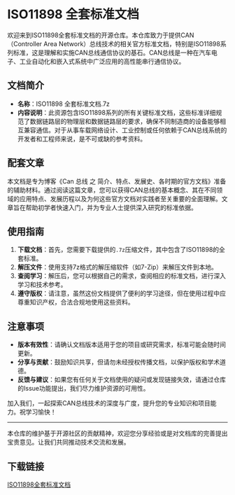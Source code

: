 # ISO11898 全套标准文档

欢迎来到ISO11898全套标准文档的开源仓库。本仓库致力于提供CAN（Controller Area Network）总线技术的相关官方标准文档，特别是ISO11898系列标准，这是理解和实施CAN总线通信协议的基石。CAN总线是一种在汽车电子、工业自动化和嵌入式系统中广泛应用的高性能串行通信协议。

## 文档简介

- **名称**：ISO11898 全套标准文档.7z
- **内容说明**：此资源包含ISO11898系列的所有关键标准文档，这些标准详细规范了数据链路层的物理层和数据链路层的要求，确保不同制造商的设备能够相互兼容通信。对于从事车载网络设计、工业控制或任何依赖于CAN总线系统的开发者和工程师来说，是不可或缺的参考资料。
  
## 配套文章

本文档是专为博客《Can 总线 之 简介、特点、发展史、各时期的官方文档》准备的辅助材料。通过阅读这篇文章，您可以获得CAN总线的基本概念、其在不同领域的应用特点、发展历程以及为何这些官方文档对实践者至关重要的全面理解。文章旨在帮助初学者快速入门，并为专业人士提供深入研究的标准依据。

## 使用指南

1. **下载文档**：首先，您需要下载提供的`.7z`压缩文件，其中包含了ISO11898的全套标准。
2. **解压文件**：使用支持7z格式的解压缩软件（如7-Zip）来解压文件到本地。
3. **查阅学习**：解压后，您可以根据自己的需求，查阅相应的标准文档，进行深入学习和技术参考。
4. **遵守版权**：请注意，虽然这份文档提供了便利的学习途径，但在使用过程中应尊重知识产权，合法合规地使用这些资料。

## 注意事项

- **版本有效性**：请确认文档版本适用于您的项目或研究需求，标准可能会随时间更新。
- **分享与贡献**：鼓励知识共享，但请勿未经授权传播文档，以保护版权和学术道德。
- **反馈与建议**：如果您有任何关于文档使用的疑问或发现链接失效，请通过仓库的Issue功能提出，我们尽力维护资源的可用性。

加入我们，一起探索CAN总线技术的深度与广度，提升您的专业知识和项目能力。祝学习愉快！

---

本仓库的维护基于开源社区的贡献精神，欢迎您分享经验或是对文档库的完善提出宝贵意见。让我们共同推动技术交流和发展。

## 下载链接

[ISO11898全套标准文档](https://pan.quark.cn/s/9058c6947fb9)